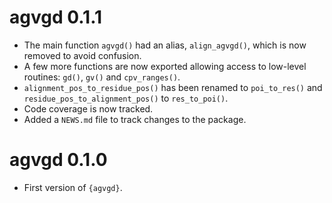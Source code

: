 # agvgd 0.1.1

* The main function `agvgd()` had an alias, `align_agvgd()`, which is now removed to avoid confusion.
* A few more functions are now exported allowing access to low-level routines: `gd()`, `gv()` and `cpv_ranges()`.
* `alignment_pos_to_residue_pos()` has been renamed to `poi_to_res()` and `residue_pos_to_alignment_pos()` to `res_to_poi()`.
* Code coverage is now tracked.
* Added a `NEWS.md` file to track changes to the package.

# agvgd 0.1.0

* First version of `{agvgd}`.
